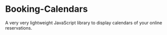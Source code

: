 # Booking-Calendars
A very very lightweight JavaScript library to display calendars of your online reservations.
